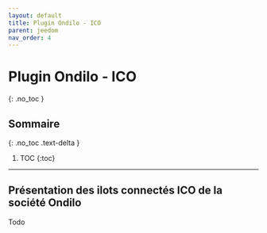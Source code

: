 ```yaml
---
layout: default
title: Plugin Ondilo - ICO
parent: jeedom
nav_order: 4
---
```


# Plugin Ondilo - ICO
{: .no_toc }

## Sommaire
{: .no_toc .text-delta }

1. TOC
{:toc}

---

## Présentation des ilots connectés ICO de la société Ondilo

Todo

